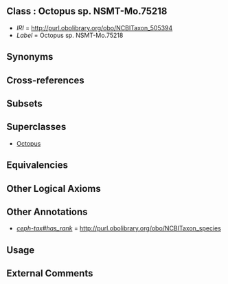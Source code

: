 
## Class : Octopus sp. NSMT-Mo.75218

 * *IRI* = http://purl.obolibrary.org/obo/NCBITaxon_505394
 * *Label* = Octopus sp. NSMT-Mo.75218

## Synonyms


## Cross-references


## Subsets


## Superclasses

 * [Octopus](../../NCBITaxon/43/NCBITaxon_6643.md)

## Equivalencies


## Other Logical Axioms


## Other Annotations

 * *[ceph-tax#has_rank](../../ceph-tax#has/nk/ceph-tax#has_rank.md)* = http://purl.obolibrary.org/obo/NCBITaxon_species

## Usage


## External Comments

